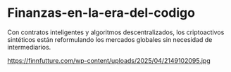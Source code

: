 # Finanzas-en-la-era-del-codigo
Con contratos inteligentes y algoritmos descentralizados, los criptoactivos sintéticos están reformulando los mercados globales sin necesidad de intermediarios.

https://finnfutture.com/wp-content/uploads/2025/04/2149102095.jpg
